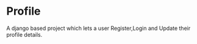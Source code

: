 # Profile
A django based project which lets a user Register,Login and Update their profile details.
